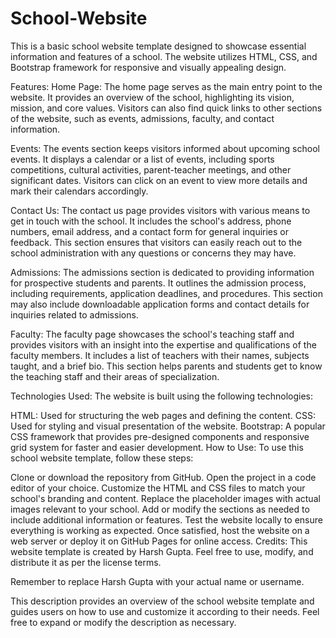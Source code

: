 # School-Website

This is a basic school website template designed to showcase essential information and features of a school. The website utilizes HTML, CSS, and Bootstrap framework for responsive and visually appealing design.

Features:
Home Page: The home page serves as the main entry point to the website. It provides an overview of the school, highlighting its vision, mission, and core values. Visitors can also find quick links to other sections of the website, such as events, admissions, faculty, and contact information.

Events: The events section keeps visitors informed about upcoming school events. It displays a calendar or a list of events, including sports competitions, cultural activities, parent-teacher meetings, and other significant dates. Visitors can click on an event to view more details and mark their calendars accordingly.

Contact Us: The contact us page provides visitors with various means to get in touch with the school. It includes the school's address, phone numbers, email address, and a contact form for general inquiries or feedback. This section ensures that visitors can easily reach out to the school administration with any questions or concerns they may have.

Admissions: The admissions section is dedicated to providing information for prospective students and parents. It outlines the admission process, including requirements, application deadlines, and procedures. This section may also include downloadable application forms and contact details for inquiries related to admissions.

Faculty: The faculty page showcases the school's teaching staff and provides visitors with an insight into the expertise and qualifications of the faculty members. It includes a list of teachers with their names, subjects taught, and a brief bio. This section helps parents and students get to know the teaching staff and their areas of specialization.

Technologies Used:
The website is built using the following technologies:

HTML: Used for structuring the web pages and defining the content.
CSS: Used for styling and visual presentation of the website.
Bootstrap: A popular CSS framework that provides pre-designed components and responsive grid system for faster and easier development.
How to Use:
To use this school website template, follow these steps:

Clone or download the repository from GitHub.
Open the project in a code editor of your choice.
Customize the HTML and CSS files to match your school's branding and content.
Replace the placeholder images with actual images relevant to your school.
Add or modify the sections as needed to include additional information or features.
Test the website locally to ensure everything is working as expected.
Once satisfied, host the website on a web server or deploy it on GitHub Pages for online access.
Credits:
This website template is created by Harsh Gupta. Feel free to use, modify, and distribute it as per the license terms.

Remember to replace Harsh Gupta with your actual name or username.

This description provides an overview of the school website template and guides users on how to use and customize it according to their needs. Feel free to expand or modify the description as necessary.
